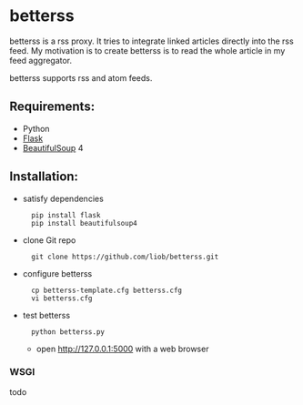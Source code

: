 betterss
========
betterss is a rss proxy. It tries to integrate linked articles
directly into the rss feed. My motivation is to create betterss is to 
read the whole article in my feed aggregator.

betterss supports rss and atom feeds.


Requirements:
-------------
* Python
* [Flask]
* [BeautifulSoup] 4


Installation:
-------------
* satisfy dependencies

        pip install flask
        pip install beautifulsoup4

* clone Git repo

        git clone https://github.com/liob/betterss.git

* configure betterss

        cp betterss-template.cfg betterss.cfg
        vi betterss.cfg

* test betterss

        python betterss.py

    - open http://127.0.0.1:5000 with a web browser


### WSGI
todo


[Flask]: http://flask.pocoo.org/
[BeautifulSoup]: http://www.crummy.com/software/BeautifulSoup/
